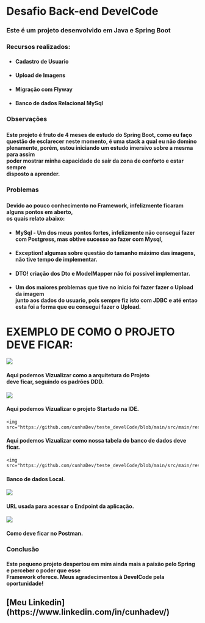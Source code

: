 <h1>Desafio Back-end DevelCode</h1>

<h3>Este é um projeto desenvolvido em Java e Spring Boot</h3>

<h3>Recursos realizados:</h3>
<ul>
  <li>
    <h4>Cadastro de Usuario</h4>
  </li>
  <li>
    <h4>Upload de Imagens</h4>
  </li>
  <li>
    <h4>Migração com Flyway</h4>
  </li>
   <li>
    <h4>Banco de dados Relacional MySql</h4>
  </li>
</ul>

<h3>Observações<h3>
  <h4>Este projeto é fruto de 4 meses de estudo do Spring Boot, como eu faço<br>
   questão de esclarecer neste momento, é uma stack a qual eu não domino<br>
   plenamente, porém, estou iniciando um estudo imersivo sobre a mesma para assim <br>
   poder mostrar minha capacidade de sair da zona de conforto e estar sempre<br>
   disposto a aprender.</h4>

<h3>Problemas<h3>
  <h4>Devido ao pouco conhecimento no Framework, infelizmente ficaram alguns pontos em aberto,<br>
  os quais relato abaixo:</h4>
  <ul>
   <li>
    <h4>MySql - Um dos meus pontos fortes, infelizmente não consegui fazer com Postgress, mas obtive sucesso ao fazer com Mysql,
    </h4>
  </li>
    <li>
    <h4> Exception! algumas sobre questão do tamanho máximo das imagens, não tive tempo de implementar.
    </h4>
  </li>
      </li>
    <li>
    <h4> DTO! criação dos Dto e ModelMapper não foi possivel implementar.
    </h4>
  </li>
    <li>
    <h4>Um dos maiores problemas que tive no ínicio foi fazer fazer o Upload da imagem<br>
    junto aos dados do usuario, pois sempre fiz isto com JDBC e até entao<br>
    esta foi a forma que eu consegui fazer o Upload.
    </h4>
  </li>
</ul>

  <h1> EXEMPLO DE COMO O PROJETO DEVE FICAR: </h1>
  
   <img src="https://github.com/cunhaDev/teste_develCode/blob/main/src/main/resources/example/projeto.PNG">
   <h4>Aqui podemos Vizualizar como a arquitetura do Projeto<br>
deve ficar, seguindo os padrões DDD.</h4>

   <img src="https://github.com/cunhaDev/teste_develCode/blob/main/src/main/resources/example/telaIDE.PNG">
   <h4>Aqui podemos Vizualizar o projeto Startado na IDE.</h4>
   
    <img src="https://github.com/cunhaDev/teste_develCode/blob/main/src/main/resources/example/tblBanco.PNG">
   <h4>Aqui podemos Vizualizar como nossa tabela do banco de dados deve ficar.</h4>
   
    <img src="https://github.com/cunhaDev/teste_develCode/blob/main/src/main/resources/example/banco%20de%20dados.PNG">
   <h4>Banco de dados Local.</h4>
   
   <img src="https://github.com/cunhaDev/teste_develCode/blob/main/src/main/resources/example/url.PNG">
   <h4>URL usada para acessar o Endpoint da aplicação.</h4>
   
   <img src="https://github.com/cunhaDev/teste_develCode/blob/main/src/main/resources/example/postman.PNG">
   <h4>Como deve ficar no Postman.</h4>
   
     
   <h3>Conclusão</h3>
  <h4>Este pequeno projeto despertou em mim ainda mais a paixão pelo Spring e perceber o poder que esse <br>
  Framework oferece. Meus agradecimentos à DevelCode pela oportunidade!</h4>

<h2> [Meu Linkedin](https://www.linkedin.com/in/cunhadev/) </h2>
